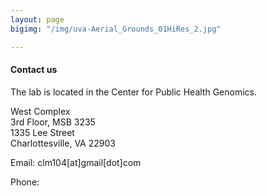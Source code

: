 ```yaml
---
layout: page
bigimg: "/img/uva-Aerial_Grounds_01HiRes_2.jpg"

---
```



#### Contact us 

The lab is located in the Center for Public Health Genomics.

West Complex  
3rd Floor, MSB 3235  
1335 Lee Street  
Charlottesville, VA 22903

Email: clm104[at]gmail[dot]com

Phone: 
